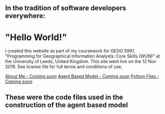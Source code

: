 <h2>In the tradition of software developers everywhere:</h2>
<h1>"Hello World!"</h1>


<p>I created this website as part of my coursework for GEOG 5991, "Programming for Geographical Information Analysts: Core Skills (WUN)" at the University of Leeds, United Kingdom.  This site went live on the 12 Nov 2019. See license file for full terms and conditions of use.</p>


<a href="https://jlablacker.github.io/GEOG5991-Portfolio/About.html">About Me - Coming soon</a> 
<a href="https://jlablacker.github.io/GEOG5991-Portfolio/Agent.html">Agent Based Model - Coming soon</a> 
<a href="https://jlablacker.github.io/GEOG5991-Portfolio/PythonCode.html"> Python Files - Coming soon</a>
<h2>These were the code files used in the construction of the agent based model</h2>

